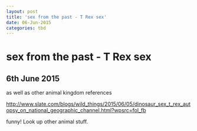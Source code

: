 ```yaml
---
layout: post
title: 'sex from the past - T Rex sex'
date: 06-Jun-2015
categories: tbd
---
```


# sex from the past - T Rex sex

## 6th June 2015

as well as other animal kingdom references

http://www.slate.com/blogs/wild_things/2015/06/05/dinosaur_sex_t_rex_autopsy_on_national_geographic_channel.html?wpsrc=fol_fb

funny! Look up other animal stuff.
